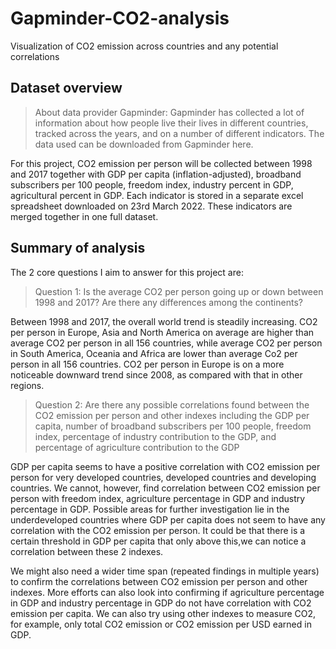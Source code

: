 # Gapminder-CO2-analysis
Visualization of CO2 emission across countries and any potential correlations

## Dataset overview

> About data provider Gapminder: Gapminder has collected a lot of information about how people live their lives in different countries, tracked across the years, and on a number of different indicators. The data used can be downloaded from Gapminder here.


For this project, CO2 emission per person will be collected between 1998 and 2017 together with GDP per capita (inflation-adjusted), broadband subscribers per 100 people, freedom index, industry percent in GDP, agricultural percent in GDP. Each indicator is stored in a separate excel spreadsheet downloaded on 23rd March 2022. These indicators are merged together in one full dataset.




## Summary of analysis

The 2 core questions I aim to answer for this project are:

> Question 1: Is the average CO2 per person going up or down between 1998 and 2017? Are there any differences among the continents?

Between 1998 and 2017, the overall world trend is steadily increasing. CO2 per person in Europe, Asia and North America on average are higher than average CO2 per person in all 156 countries, while average CO2 per person in South America, Oceania and Africa are lower than average Co2 per person in all 156 countries. CO2 per person in Europe is on a more noticeable downward trend since 2008, as compared with that in other regions.

> Question 2: Are there any possible correlations found between the CO2 emission per person and other indexes including the GDP per capita, number of broadband subscribers per 100 people, freedom index, percentage of industry contribution to the GDP, and percentage of agriculture contribution to the GDP

GDP per capita seems to have a positive correlation with CO2 emission per person for very developed countries, developed countries and developing countries. We cannot, however, find correlation between CO2 emission per person with freedom index, agriculture percentage in GDP and industry percentage in GDP. Possible areas for further investigation lie in the underdeveloped countries where GDP per capita does not seem to have any correlation with the CO2 emission per person. It could be that there is a certain threshold in GDP per capita that only above this,we can notice a correlation between these 2 indexes.

We might also need a wider time span (repeated findings in multiple years) to confirm the correlations between CO2 emission per person and other indexes. More efforts can also look into confirming if agriculture percentage in GDP and industry percentage in GDP do not have correlation with CO2 emission per capita. We can also try using other indexes to measure CO2, for example, only total CO2 emission or CO2 emission per USD earned in GDP.

